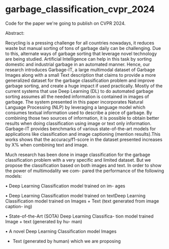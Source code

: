 # garbage_classification_cvpr_2024
Code for the paper we're going to publish on CVPR 2024.

Abstract:

Recycling is a pressing challenge for all countries nowadays, it reduces waste but manual
sorting of tons of garbage daily can be challenging. Due to this, alternate ways of garbage sorting that
leverage novel technology are being studied. Artificial Intelligence can help in this task by sorting domestic
and industrial garbage in an automated manner. Hence, our research introduces Garbage-IT, a large
multimodal dataset of Garbage Images along with a small Text description that claims to provide a
more generalized dataset for the garbage classification problem and improve garbage sorting, and
create a huge impact if used practically. Mostly of the current systems that use Deep Learning (DL) to
do automated garbage sorting assumes all the needed information is contained in images of garbage. The
system presented in this paper incorporates Natural Language Processing (NLP) by leveraging a language
model which consumes textual information used to describe a piece of garbage. By combining those two
sources of information, it is possible to obtain better results when doing classification using image or text
only information. Garbage-IT provides benchmarks of various state-of-the-art models for applications
like classification and image captioning (mention results).This works shows that the accuracy/f1-score
in the dataset presented increases by X% when combining text and image.


Much research has been done in image
classification for the garbage classification problem with
a very specific and limited dataset. But we propose the
classification based on both images and text.
In order to show the power of multimodality we com-
pared the performance of the following models:

• Deep Learning Classification model trained on im-
ages

• Deep Learning Classification model trained on
textDeep Learning Classification model trained on
Images + Text (text generated from image caption-
ing)

• State-of-the-Art (SOTA) Deep Learning Classifica-
tion model trained Image + text (generated by hu-
man)

• A novel Deep Learning Classification model Images
+ Text (generated by human) which we are proposing
